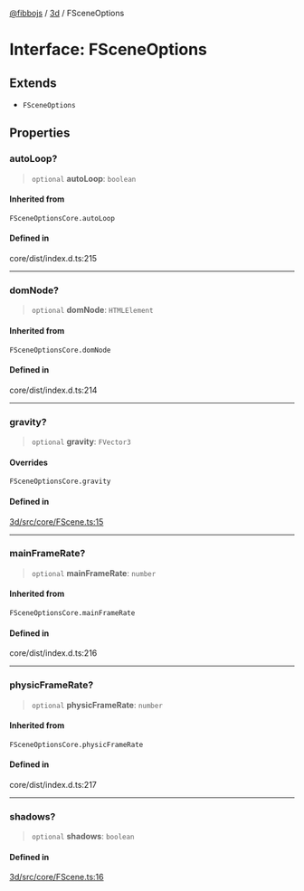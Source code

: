 [@fibbojs](/api/index) / [3d](/api/3d) / FSceneOptions

# Interface: FSceneOptions

## Extends

- `FSceneOptions`

## Properties

### autoLoop?

> `optional` **autoLoop**: `boolean`

#### Inherited from

`FSceneOptionsCore.autoLoop`

#### Defined in

core/dist/index.d.ts:215

***

### domNode?

> `optional` **domNode**: `HTMLElement`

#### Inherited from

`FSceneOptionsCore.domNode`

#### Defined in

core/dist/index.d.ts:214

***

### gravity?

> `optional` **gravity**: `FVector3`

#### Overrides

`FSceneOptionsCore.gravity`

#### Defined in

[3d/src/core/FScene.ts:15](https://github.com/fibbojs/fibbo/blob/ab9e99b1ad4aed8e9a4d4f1553a9997678261528/packages/3d/src/core/FScene.ts#L15)

***

### mainFrameRate?

> `optional` **mainFrameRate**: `number`

#### Inherited from

`FSceneOptionsCore.mainFrameRate`

#### Defined in

core/dist/index.d.ts:216

***

### physicFrameRate?

> `optional` **physicFrameRate**: `number`

#### Inherited from

`FSceneOptionsCore.physicFrameRate`

#### Defined in

core/dist/index.d.ts:217

***

### shadows?

> `optional` **shadows**: `boolean`

#### Defined in

[3d/src/core/FScene.ts:16](https://github.com/fibbojs/fibbo/blob/ab9e99b1ad4aed8e9a4d4f1553a9997678261528/packages/3d/src/core/FScene.ts#L16)
